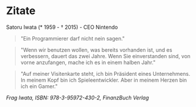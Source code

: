 # Zitate 

Satoru Iwata (* 1959 - † 2015) - CEO Nintendo

> "Ein Programmierer darf nicht nein sagen."

> "Wenn wir benutzen wollen, was bereits vorhanden ist, und es verbessern, dauert das zwei Jahre. Wenn Sie einverstanden sind, von vorne anzufangen, mache ich es in einem halben Jahr."

> "Auf meiner Visitenkarte steht, ich bin Präsident eines Unternehmens. In meinem Kopf bin ich Spieleentwickler. Aber in meinem Herzen bin ich ein Gamer."

*Frag Iwata, ISBN: 978-3-95972-430-2, FinanzBuch Verlag*
